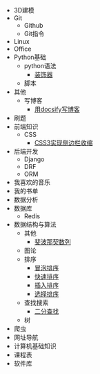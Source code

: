 - 3D建模
- Git
  - Github
  - Git指令
- Linux
- Office
- Python基础
  - python语法
    - [ 装饰器 ]( zh-cn\Python基础\python语法\装饰器.md )
  - 脚本
- 其他
  - 写博客
    - [ 用docsify写博客 ]( zh-cn\其他\写博客\用docsify写博客.md )
- 刷题
- 前端知识
  - CSS
    - [ CSS3实现侧边栏收缩 ]( zh-cn\前端知识\CSS\CSS3实现侧边栏收缩.md )
- 后端开发
  - Django
  - DRF
  - ORM
- 我喜欢的音乐
- 我的书单
- 数据分析
- 数据库
  - Redis
- 数据结构与算法
  - 其他
    - [ 斐波那契数列 ]( zh-cn\数据结构与算法\其他\斐波那契数列.md )
  - 图论
  - 排序
    - [ 冒泡排序 ]( zh-cn\数据结构与算法\排序\冒泡排序.md )
    - [ 快速排序 ]( zh-cn\数据结构与算法\排序\快速排序.md )
    - [ 插入排序 ]( zh-cn\数据结构与算法\排序\插入排序.md )
    - [ 选择排序 ]( zh-cn\数据结构与算法\排序\选择排序.md )
  - 查找搜索
    - [ 二分查找 ]( zh-cn\数据结构与算法\查找搜索\二分查找.md )
  - 树
- 爬虫
- 网址导航
- 计算机基础知识
- 课程表
- 软件库
